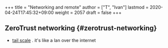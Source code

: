 +++
title = "Networking and remote"
author = ["T", "Ivan"]
lastmod = 2020-04-24T17:45:32+09:00
weight = 2057
draft = false
+++

## ZeroTrust networking {#zerotrust-networking}

-   [tail scale](https://tailscale.com) . it's like a lan over the internet
